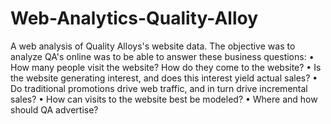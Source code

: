 # Web-Analytics-Quality-Alloy
A web analysis of Quality Alloys's website data. The objective was to analyze QA's online  was to be able to answer these business questions:
• How many people visit the website? How do they come to the website? 
• Is the website generating interest, and does this interest yield actual sales? 
• Do traditional promotions drive web traffic, and in turn drive incremental sales? 
• How can visits to the website best be modeled? 
• Where and how should QA advertise?


